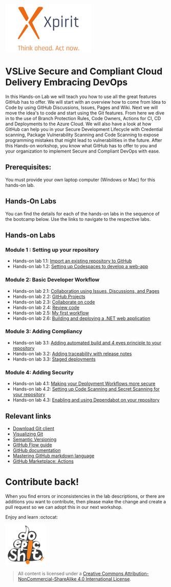 <img src='/images/Xpirit%20logo%20white.png' height='150' alt="Xpirit Logo">

# VSLive Secure and Compliant Cloud Delivery Embracing DevOps

In this Hands-on Lab we will teach you how to use all the great features GitHub has to offer. We will start with an overview how to come from Idea to Code by using GitHub Discussions, Issues, Pages and Wiki. Next we will move the idea's to code and start using the Git features. From here we dive in to the use of Branch Protection Rules, Code Owners, Actions for CI, CD and Deployments to the Azure Cloud. We will also have a look at how GitHub can help you in your Secure Development Lifecycle with Credential scanning, Package Vulnerability Scanning and Code Scanning to expose programming mistakes that might lead to vulnerabilities in the future. After this Hands-on workshop, you know what GitHub has to offer to you and your organization to implement Secure and Compliant DevOps with ease.

## Prerequisites:
You must provide your own laptop computer (Windows or Mac) for this hands-on lab.

## Hands-On Labs

You can find the details for each of the hands-on labs in the sequence of the bootcamp below. Use the links to navigate to the respective labs. 

## Hands-on Labs

### Module 1 : Setting up your repository
- Hands-on lab 1.1: [Import an existing repository to GitHub](/labs/1-HOL%20-%20SettingUpYourRepo/1-Migrating_a_repository.md) 
- Hands-on lab 1.2: [Setting up Codespaces to develop a web-app](/labs/1-HOL%20-%20SettingUpYourRepo/2-Setting_up_Codespaces.md) 

### Module 2: Basic Developer Workflow

- Hands-on lab 2.1: [Collaboration using Issues, Discussions, and Pages](/labs/2-HOL%20-%20Github%20Basic%20Flow/1-Issues_Discussions_Pages.md) 
- Hands-on lab 2.2: [GitHub Projects](/labs/2-HOL%20-%20Github%20Basic%20Flow/2-Projects.md)
- Hands-on lab 2.3: [Collaborate on code](/labs/2-HOL%20-%20Github%20Basic%20Flow/3-Collaborate_on_code.md)
- Hands-on lab 2.4: [Review code](/labs/2-HOL%20-%20Github%20Basic%20Flow/4-Review_code.md)
- Hands-on lab 2.5: [My first workflow](/labs/2-HOL%20-%20Github%20Basic%20Flow/5-BuildAndDeploy.md)
- Hands-on lab 2.6: [Building  and deploying a .NET web application](/labs/2-HOL%20-%20Github%20Basic%20Flow/6-.NET_Actions_workflow.md)

### Module 3: Adding Compliancy

- Hands-on lab 3.1: [Adding automated build and 4 eyes principle to your repository](/labs/3-HOL%20-%20AddingCompliancy/1-Adding_Compliancy_to_repository.md)
- Hands-on lab 3.2: [Adding traceability with release notes](/labs/3-HOL%20-%20AddingCompliancy/2-Adding_Tracebility_with_releasenotes.md)
- Hands-on lab 3.3: [Staged deployments](/labs/3-HOL%20-%20AddingCompliancy/3-Staged_deployments.md)

### Module 4: Adding Security
- Hands-on lab 4.1: [Making your Deployment Workflows more secure](/labs/4-HOL%20-%20AddingSecurity/1-Using-Secrets.md)
- Hands-on lab 4.2: [Setting up Code Scanning and Secret Scanning for your repository](/labs/4-HOL%20-%20AddingSecurity/2-Advanced_Security.md)
- Hands-on lab 4.3: [Enabling and using Dependabot on your repository](/labs/4-HOL%20-%20AddingSecurity/3-DependaBot.md)


## Relevant links
- [Download Git client](https://git-scm.com/book/en/v2/Getting-Started-Installing-Git)
- [Visualizing Git](https://git-school.github.io/visualizing-git/)
- [Semantic Versioning](http://semver.org/)
- [GitHub Flow guide](https://guides.github.com/introduction/flow)
- [GitHub documentation](https://docs.github.com/en/)
- [Mastering GitHub markdown language](https://guides.github.com/features/mastering-markdown/)
- [GitHub Marketplace: Actions](https://github.com/marketplace?type=actions)

# Contribute back! 
When you find errors or inconsistencies in the lab descriptions, or there are additions you want to contribute, then please make the change and create a pull request so we can adopt this in our next workshop. 

Enjoy and learn :octocat:

![do epic shit logo](/images/doepicshit.png)

> All content is licensed under a [Creative Commons Attribution-NonCommercial-ShareAlike 4.0 International License](http://creativecommons.org/licenses/by-nc-sa/4.0/).
